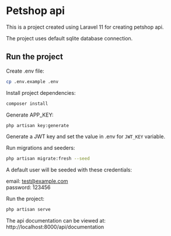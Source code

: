 # Petshop api

This is a project created using Laravel 11 for creating petshop api.

The project uses default sqlite database connection.


## Run the project

Create .env file:

```sh
cp .env.example .env
```

Install project dependencies:

```sh
composer install
```

Generate APP_KEY:

```sh
php artisan key:generate
```

Generate a JWT key and set the value in .env for `JWT_KEY` variable.

Run migrations and seeders:

```sh
php artisan migrate:fresh --seed
```

A default user will be seeded with these credentials:

email: test@example.com<br/>
password: 123456

Run the project:

```sh
php artisan serve
```

The api documentation can be viewed at: http://localhost:8000/api/documentation

